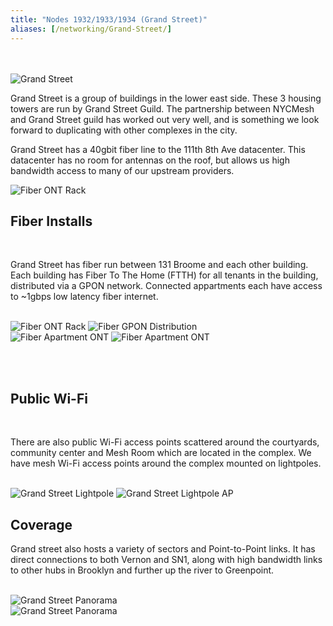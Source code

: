 ```yaml
---
title: "Nodes 1932/1933/1934 (Grand Street)"
aliases: [/networking/Grand-Street/]
---
```

<br><br>
<img title="Grand Street" src="/img/nycmesh-1934.png" class="w-70">
<br>

Grand Street is a group of buildings in the lower east side. These 3 housing towers are run by Grand Street Guild. The partnership between NYCMesh and Grand Street guild has worked out very well, and is something we look forward to duplicating with other complexes in the city.

Grand Street has a 40gbit fiber line to the 111th 8th Ave datacenter. This datacenter has no room for antennas on the roof, but allows us high bandwidth access to many of our upstream providers.
<br>

<img title="Fiber ONT Rack" src="/img/nycmesh-1934-diagram.png" class="w-70">

## Fiber Installs

<br>

Grand Street has fiber run between 131 Broome and each other building. Each building has Fiber To The Home (FTTH) for all tenants in the building, distributed via a GPON network. Connected appartments each have access to ~1gbps low latency fiber internet.

<br>

<img title="Fiber ONT Rack" src="/img/nycmesh-1934-fiber1.png" class="w-40">
<img title="Fiber GPON Distribution" src="/img/nycmesh-1934-fiber2.png" class="w-40">
<br>
<img title="Fiber Apartment ONT" src="/img/nycmesh-1934-fiber3.png" class="w-40">
<img title="Fiber Apartment ONT" src="/img/nycmesh-1934-fiber4.png" class="w-40">

<br><br>

## Public Wi-Fi

<br>

There are also public Wi-Fi access points scattered around the courtyards, community center and Mesh Room which are located in the complex.
We have mesh Wi-Fi access points around the complex mounted on lightpoles.

<br>

<img title="Grand Street Lightpole" src="/img/nycmesh-1934-lightpole2.png" class="w-40">
<img title="Grand Street Lightpole AP" src="/img/nycmesh-1934-lightpole1.png" class="w-40">

<br>

## Coverage

Grand street also hosts a variety of sectors and Point-to-Point links. It has direct connections to both Vernon and SN1, along with high bandwidth links to other hubs in Brooklyn and further up the river to Greenpoint.

<br>

<img title="Grand Street Panorama" src="/img/nycmesh-1934-Panorama.png" class="w-100">
<br>
<img title="Grand Street Panorama" src="/img/nycmesh-1934-Panorama2.png" class="w-100">

